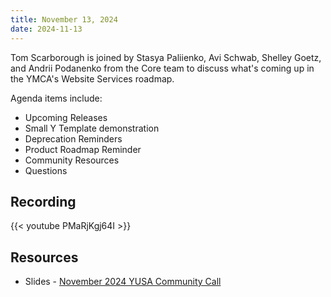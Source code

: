 ```yaml
---
title: November 13, 2024
date: 2024-11-13
---
```


Tom Scarborough is joined by Stasya Paliienko, Avi Schwab, Shelley Goetz, and Andrii Podanenko from the Core team to discuss what's coming up in the YMCA's Website Services roadmap.

Agenda items include:

* Upcoming Releases
* Small Y Template demonstration
* Deprecation Reminders
* Product Roadmap Reminder
* Community Resources
* Questions

## Recording

{{< youtube PMaRjKgj64I >}}

## Resources

- Slides - [November 2024 YUSA Community Call](</monthly-calls/decks/2024-11 YUSA Community Call.pdf>)
